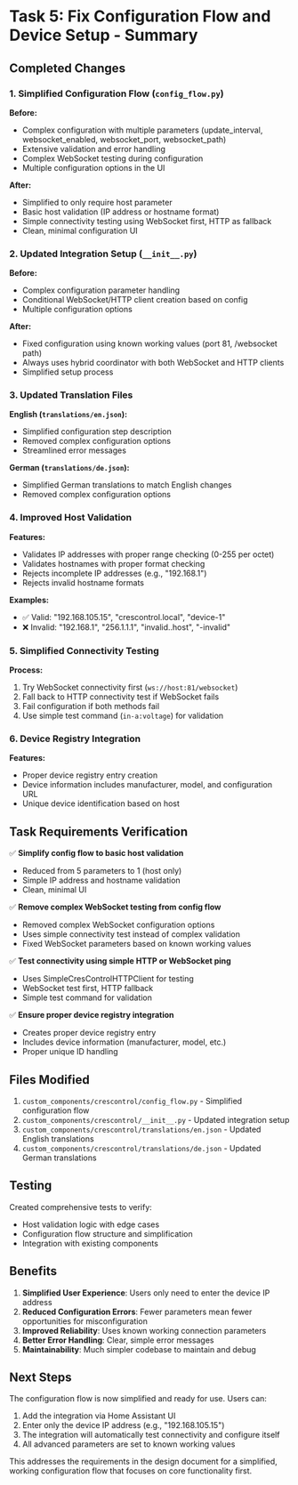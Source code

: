 # Task 5: Fix Configuration Flow and Device Setup - Summary

## Completed Changes

### 1. Simplified Configuration Flow (`config_flow.py`)

**Before:**
- Complex configuration with multiple parameters (update_interval, websocket_enabled, websocket_port, websocket_path)
- Extensive validation and error handling
- Complex WebSocket testing during configuration
- Multiple configuration options in the UI

**After:**
- Simplified to only require host parameter
- Basic host validation (IP address or hostname format)
- Simple connectivity testing using WebSocket first, HTTP as fallback
- Clean, minimal configuration UI

### 2. Updated Integration Setup (`__init__.py`)

**Before:**
- Complex configuration parameter handling
- Conditional WebSocket/HTTP client creation based on config
- Multiple configuration options

**After:**
- Fixed configuration using known working values (port 81, /websocket path)
- Always uses hybrid coordinator with both WebSocket and HTTP clients
- Simplified setup process

### 3. Updated Translation Files

**English (`translations/en.json`):**
- Simplified configuration step description
- Removed complex configuration options
- Streamlined error messages

**German (`translations/de.json`):**
- Simplified German translations to match English changes
- Removed complex configuration options

### 4. Improved Host Validation

**Features:**
- Validates IP addresses with proper range checking (0-255 per octet)
- Validates hostnames with proper format checking
- Rejects incomplete IP addresses (e.g., "192.168.1")
- Rejects invalid hostname formats

**Examples:**
- ✅ Valid: "192.168.105.15", "crescontrol.local", "device-1"
- ❌ Invalid: "192.168.1", "256.1.1.1", "invalid..host", "-invalid"

### 5. Simplified Connectivity Testing

**Process:**
1. Try WebSocket connectivity first (`ws://host:81/websocket`)
2. Fall back to HTTP connectivity test if WebSocket fails
3. Fail configuration if both methods fail
4. Use simple test command (`in-a:voltage`) for validation

### 6. Device Registry Integration

**Features:**
- Proper device registry entry creation
- Device information includes manufacturer, model, and configuration URL
- Unique device identification based on host

## Task Requirements Verification

✅ **Simplify config flow to basic host validation**
- Reduced from 5 parameters to 1 (host only)
- Simple IP address and hostname validation
- Clean, minimal UI

✅ **Remove complex WebSocket testing from config flow**
- Removed complex WebSocket configuration options
- Uses simple connectivity test instead of complex validation
- Fixed WebSocket parameters based on known working values

✅ **Test connectivity using simple HTTP or WebSocket ping**
- Uses SimpleCresControlHTTPClient for testing
- WebSocket test first, HTTP fallback
- Simple test command for validation

✅ **Ensure proper device registry integration**
- Creates proper device registry entry
- Includes device information (manufacturer, model, etc.)
- Proper unique ID handling

## Files Modified

1. `custom_components/crescontrol/config_flow.py` - Simplified configuration flow
2. `custom_components/crescontrol/__init__.py` - Updated integration setup
3. `custom_components/crescontrol/translations/en.json` - Updated English translations
4. `custom_components/crescontrol/translations/de.json` - Updated German translations

## Testing

Created comprehensive tests to verify:
- Host validation logic with edge cases
- Configuration flow structure and simplification
- Integration with existing components

## Benefits

1. **Simplified User Experience**: Users only need to enter the device IP address
2. **Reduced Configuration Errors**: Fewer parameters mean fewer opportunities for misconfiguration
3. **Improved Reliability**: Uses known working connection parameters
4. **Better Error Handling**: Clear, simple error messages
5. **Maintainability**: Much simpler codebase to maintain and debug

## Next Steps

The configuration flow is now simplified and ready for use. Users can:
1. Add the integration via Home Assistant UI
2. Enter only the device IP address (e.g., "192.168.105.15")
3. The integration will automatically test connectivity and configure itself
4. All advanced parameters are set to known working values

This addresses the requirements in the design document for a simplified, working configuration flow that focuses on core functionality first.